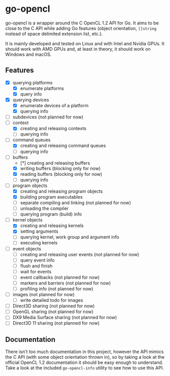 # go-opencl

go-opencl is a wrapper around the C OpenCL 1.2 API for Go. It aims to be close to the C API while adding Go features (object orientation, `[]string` instead of space delimited extension list, etc.).

It is mainly developed and tested on Linux and with Intel and Nvidia GPUs. It should work with AMD GPUs and, at least in theory, it should work on Windows and macOS.

## Features

- [x] querying platforms
  - [x] enumerate platforms
  - [x] query info
- [x] querying devices
  - [x] enumerate devices of a platform
  - [x] querying info
- [ ] subdevices (not planned for now)
- [ ] context
  - [x] creating and releasing contexts
  - [ ] querying info
- [ ] command queues
  - [x] creating and releasing command queues
  - [ ] querying info
- [ ] buffers
  - [*] creating and releasing buffers
  - [x] writing buffers (blocking only for now)
  - [x] reading buffers (blocking only for now)
  - [ ] querying info
- [ ] program objects
  - [x] creating and releasing program objects
  - [x] building program executables
  - [ ] separate compiling and linking (not planned for now)
  - [ ] unloading the compiler
  - [ ] querying program (build) info
- [ ] kernel objects
  - [x] creating and releasing kernels
  - [x] setting arguments
  - [ ] querying kernel, work group and argument info
  - [ ] executing kernels
- [ ] event objects
  - [ ] creating and releasing user events (not planned for now)
  - [ ] query event info
  - [ ] flush and finish
  - [ ] wait for events
  - [ ] event callbacks (not planned for now)
  - [ ] markers and barriers (not planned for now)
  - [ ] profiling info (not planned for now)
- [ ] images (not planned for now)
  - [ ] write detailed todo for images
- [ ] Direct3D sharing (not planned for now)
- [ ] OpenGL sharing (not planned for now)
- [ ] DX9 Media Surface sharing (not planned for now)
- [ ] Direct3D 11 sharing (not planned for now)

## Documentation

There isn't too much documentation in this project, however the API mimics the C API (with some object orientation thrown in), so by taking a look at the official OpenCL 1.2 documentation it should be easy enough to understand. Take a look at the included `go-opencl-info` utility to see how to use this API.
